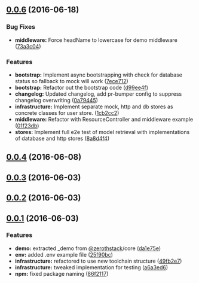 <a name="0.0.6"></a>
## [0.0.6](https://github.com/zeroth/quickstart/compare/v0.0.4...v0.0.6) (2016-06-18)


### Bug Fixes

* **middleware:** Force headName to lowercase for demo middleware ([73a3c04](https://github.com/zeroth/quickstart/commit/73a3c04))


### Features

* **bootstrap:** Implement async bootstrapping with check for database status so fallback to mock will work ([7ece712](https://github.com/zeroth/quickstart/commit/7ece712))
* **bootstrap:** Refactor out the bootstrap code ([d99ee4f](https://github.com/zeroth/quickstart/commit/d99ee4f))
* **changelog:** Updated changelog, add pr-bumper config to suppress changelog overwriting ([0a79445](https://github.com/zeroth/quickstart/commit/0a79445))
* **infrastructure:** Implement separate mock, http and db stores as concrete classes for user store. ([1cb2cc2](https://github.com/zeroth/quickstart/commit/1cb2cc2))
* **middleware:** Refactor with ResourceController and middleware example ([01f23db](https://github.com/zeroth/quickstart/commit/01f23db))
* **stores:** Implement full e2e test of model retrieval with implementations of database and http stores ([8a8d4f4](https://github.com/zeroth/quickstart/commit/8a8d4f4))



<a name="0.0.4"></a>
## [0.0.4](https://github.com/zeroth/quickstart/compare/v0.0.3...v0.0.4) (2016-06-08)



<a name="0.0.3"></a>
## [0.0.3](https://github.com/zeroth/quickstart/compare/v0.0.2...v0.0.3) (2016-06-03)



<a name="0.0.2"></a>
## [0.0.2](https://github.com/zeroth/quickstart/compare/v0.0.1...v0.0.2) (2016-06-03)



<a name="0.0.1"></a>
## [0.0.1](https://github.com/zeroth/quickstart/compare/da1e75e...v0.0.1) (2016-06-03)


### Features

* **demo:** extracted _demo from [@zerothstack](https://github.com/zeroth)/core ([da1e75e](https://github.com/zeroth/quickstart/commit/da1e75e))
* **env:** added .env example file ([25f90bc](https://github.com/zeroth/quickstart/commit/25f90bc))
* **infrastructure:** refactored to use new toolchain structure ([49fb2e7](https://github.com/zeroth/quickstart/commit/49fb2e7))
* **infrastructure:** tweaked implementation for testing ([a6a3ed6](https://github.com/zeroth/quickstart/commit/a6a3ed6))
* **npm:** fixed package naming ([86f2117](https://github.com/zeroth/quickstart/commit/86f2117))



